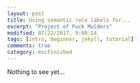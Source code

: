 ```yaml
---
layout: post
title: Using semantic role labels for... 
excerpt: "Project of Puck Mulders"
modified: 07/22/2017, 9:00:24
tags: [intro, beginner, jekyll, tutorial]
comments: true
category: mscfinished
---
```


Nothing to see yet...
